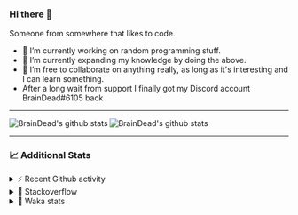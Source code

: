 ### Hi there 👋

Someone from somewhere that likes to code.

- 🔭 I’m currently working on random programming stuff.
- 🌱 I’m currently expanding my knowledge by doing the above.
- 👯 I’m free to collaborate on anything really, as long as it's interesting and I can learn something.
- After a long wait from support I finally got my Discord account BrainDead#6105 back
<hr>


<img alt="BrainDead's github stats" align="left" src="https://github-readme-stats.vercel.app/api?username=albertopoljak&count_private=true&show_icons=true&theme=radical&hide_border=true"/>
<img alt="BrainDead's github stats" align="left" src="https://github-readme-stats.vercel.app/api/top-langs/?username=albertopoljak&layout=compact&theme=radical&hide_border=true&card_width=250"/>
<br clear="left"/>

<hr>

### 📈 Additional Stats

<details>
  <summary>⚡ Recent Github activity</summary>
  <br/>

  <!--START_SECTION:activity-->
1. ❗️ Closed issue [#31](https://github.com/albertopoljak/Licensy/issues/31) in [albertopoljak/Licensy](https://github.com/albertopoljak/Licensy)
2. ❌ Closed PR [#23](https://github.com/albertopoljak/Licensy/pull/23) in [albertopoljak/Licensy](https://github.com/albertopoljak/Licensy)
3. ❌ Closed PR [#19](https://github.com/albertopoljak/Licensy/pull/19) in [albertopoljak/Licensy](https://github.com/albertopoljak/Licensy)
4. ❌ Closed PR [#20](https://github.com/albertopoljak/Licensy/pull/20) in [albertopoljak/Licensy](https://github.com/albertopoljak/Licensy)
5. ❌ Closed PR [#18](https://github.com/albertopoljak/Licensy/pull/18) in [albertopoljak/Licensy](https://github.com/albertopoljak/Licensy)
  <!--END_SECTION:activity-->
</details>

<details>
  <summary>👀 Stackoverflow</summary>

  [![Omid Nikrah StackOverflow](https://github-readme-stackoverflow.vercel.app/?userID=11311072&theme=dark)](https://stackoverflow.com/users/11311072/braindead)

</details>

<details>
  <summary>🤖 Waka stats</summary>
  <br/>

  <!--START_SECTION:waka-->
![Profile Views](http://img.shields.io/badge/Profile%20Views-5-blue)

![Lines of code](https://img.shields.io/badge/From%20Hello%20World%20I%27ve%20Written-273736%20lines%20of%20code-blue)

**🐱 My Github Data** 

> 🏆 692 Contributions in the Year 2021
 > 
> 📦 148.8 kB Used in Github's Storage 
 > 
> 💼 Opted to Hire
 > 
> 📜 33 Public Repositories 
 > 
> 🔑 8 Private Repositories  
 > 
**I'm an Early 🐤** 

```text
🌞 Morning    144 commits    █████░░░░░░░░░░░░░░░░░░░░   19.59% 
🌆 Daytime    282 commits    █████████░░░░░░░░░░░░░░░░   38.37% 
🌃 Evening    211 commits    ███████░░░░░░░░░░░░░░░░░░   28.71% 
🌙 Night      98 commits     ███░░░░░░░░░░░░░░░░░░░░░░   13.33%

```
📅 **I'm Most Productive on Tuesday** 

```text
Monday       108 commits    ███░░░░░░░░░░░░░░░░░░░░░░   14.69% 
Tuesday      147 commits    █████░░░░░░░░░░░░░░░░░░░░   20.0% 
Wednesday    143 commits    ████░░░░░░░░░░░░░░░░░░░░░   19.46% 
Thursday     128 commits    ████░░░░░░░░░░░░░░░░░░░░░   17.41% 
Friday       72 commits     ██░░░░░░░░░░░░░░░░░░░░░░░   9.8% 
Saturday     61 commits     ██░░░░░░░░░░░░░░░░░░░░░░░   8.3% 
Sunday       76 commits     ██░░░░░░░░░░░░░░░░░░░░░░░   10.34%

```


📊 **This Week I Spent My Time On** 

```text
💬 Programming Languages: 
XML                      8 hrs 3 mins        ███████████░░░░░░░░░░░░░░   47.28% 
Python                   7 hrs 21 mins       ██████████░░░░░░░░░░░░░░░   43.17% 
Other                    47 mins             █░░░░░░░░░░░░░░░░░░░░░░░░   4.62% 
Gettext Catalog          32 mins             ░░░░░░░░░░░░░░░░░░░░░░░░░   3.15% 
CSV                      12 mins             ░░░░░░░░░░░░░░░░░░░░░░░░░   1.19%

🐱‍💻 Projects: 
odoo_14_fresh            16 hrs 50 mins      ████████████████████████░   98.75% 
fu                       12 mins             ░░░░░░░░░░░░░░░░░░░░░░░░░   1.19% 
angelina                 0 secs              ░░░░░░░░░░░░░░░░░░░░░░░░░   0.05% 
knauf_custom_addons      0 secs              ░░░░░░░░░░░░░░░░░░░░░░░░░   0.0%

💻 Operating System: 
Linux                    16 hrs 51 mins      ████████████████████████░   98.81% 
Windows                  12 mins             ░░░░░░░░░░░░░░░░░░░░░░░░░   1.19%

```

**I Mostly Code in Python** 

```text
Python                   29 repos            ███████████████████░░░░░░   78.38% 
Java                     4 repos             ██░░░░░░░░░░░░░░░░░░░░░░░   10.81% 
HTML                     2 repos             █░░░░░░░░░░░░░░░░░░░░░░░░   5.41% 
TypeScript               1 repo              ░░░░░░░░░░░░░░░░░░░░░░░░░   2.7% 
JavaScript               1 repo              ░░░░░░░░░░░░░░░░░░░░░░░░░   2.7%

```



 Last Updated on 28/11/2021
<!--END_SECTION:waka-->
</details>
